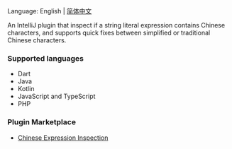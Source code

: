 Language: English | [简体中文](./README_zh.md)

An IntelliJ plugin that inspect if a string literal expression contains Chinese characters, and supports quick fixes between simplified or traditional Chinese characters.

### Supported languages
- Dart
- Java
- Kotlin
- JavaScript and TypeScript
- PHP

### Plugin Marketplace
- [Chinese Expression Inspection](https://plugins.jetbrains.com/plugin/26834-chinese-expression-inspection)
